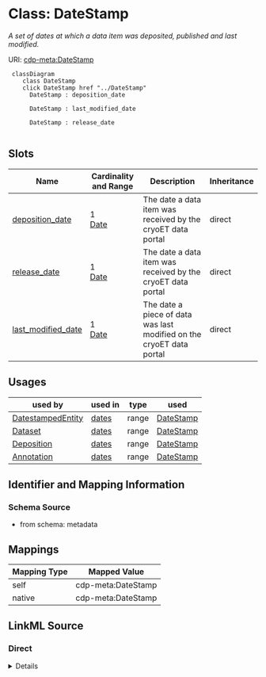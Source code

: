 

# Class: DateStamp


_A set of dates at which a data item was deposited, published and last modified._





URI: [cdp-meta:DateStamp](metadataDateStamp)






```mermaid
 classDiagram
    class DateStamp
    click DateStamp href "../DateStamp"
      DateStamp : deposition_date

      DateStamp : last_modified_date

      DateStamp : release_date


```




<!-- no inheritance hierarchy -->


## Slots

| Name | Cardinality and Range | Description | Inheritance |
| ---  | --- | --- | --- |
| [deposition_date](deposition_date.md) | 1 <br/> [Date](Date.md) | The date a data item was received by the cryoET data portal | direct |
| [release_date](release_date.md) | 1 <br/> [Date](Date.md) | The date a data item was received by the cryoET data portal | direct |
| [last_modified_date](last_modified_date.md) | 1 <br/> [Date](Date.md) | The date a piece of data was last modified on the cryoET data portal | direct |





## Usages

| used by | used in | type | used |
| ---  | --- | --- | --- |
| [DatestampedEntity](DatestampedEntity.md) | [dates](dates.md) | range | [DateStamp](DateStamp.md) |
| [Dataset](Dataset.md) | [dates](dates.md) | range | [DateStamp](DateStamp.md) |
| [Deposition](Deposition.md) | [dates](dates.md) | range | [DateStamp](DateStamp.md) |
| [Annotation](Annotation.md) | [dates](dates.md) | range | [DateStamp](DateStamp.md) |






## Identifier and Mapping Information







### Schema Source


* from schema: metadata




## Mappings

| Mapping Type | Mapped Value |
| ---  | ---  |
| self | cdp-meta:DateStamp |
| native | cdp-meta:DateStamp |







## LinkML Source

<!-- TODO: investigate https://stackoverflow.com/questions/37606292/how-to-create-tabbed-code-blocks-in-mkdocs-or-sphinx -->

### Direct

<details>
```yaml
name: DateStamp
description: A set of dates at which a data item was deposited, published and last
  modified.
from_schema: metadata
attributes:
  deposition_date:
    name: deposition_date
    description: The date a data item was received by the cryoET data portal.
    from_schema: metadata
    exact_mappings:
    - cdp-common:deposition_date
    rank: 1000
    alias: deposition_date
    owner: DateStamp
    domain_of:
    - DateStamp
    range: date
    required: true
    inlined: true
    inlined_as_list: true
  release_date:
    name: release_date
    description: The date a data item was received by the cryoET data portal.
    from_schema: metadata
    exact_mappings:
    - cdp-common:release_date
    rank: 1000
    alias: release_date
    owner: DateStamp
    domain_of:
    - DateStamp
    range: date
    required: true
    inlined: true
    inlined_as_list: true
  last_modified_date:
    name: last_modified_date
    description: The date a piece of data was last modified on the cryoET data portal.
    from_schema: metadata
    exact_mappings:
    - cdp-common:last_modified_date
    rank: 1000
    alias: last_modified_date
    owner: DateStamp
    domain_of:
    - DateStamp
    range: date
    required: true
    inlined: true
    inlined_as_list: true

```
</details>

### Induced

<details>
```yaml
name: DateStamp
description: A set of dates at which a data item was deposited, published and last
  modified.
from_schema: metadata
attributes:
  deposition_date:
    name: deposition_date
    description: The date a data item was received by the cryoET data portal.
    from_schema: metadata
    exact_mappings:
    - cdp-common:deposition_date
    rank: 1000
    alias: deposition_date
    owner: DateStamp
    domain_of:
    - DateStamp
    range: date
    required: true
    inlined: true
    inlined_as_list: true
  release_date:
    name: release_date
    description: The date a data item was received by the cryoET data portal.
    from_schema: metadata
    exact_mappings:
    - cdp-common:release_date
    rank: 1000
    alias: release_date
    owner: DateStamp
    domain_of:
    - DateStamp
    range: date
    required: true
    inlined: true
    inlined_as_list: true
  last_modified_date:
    name: last_modified_date
    description: The date a piece of data was last modified on the cryoET data portal.
    from_schema: metadata
    exact_mappings:
    - cdp-common:last_modified_date
    rank: 1000
    alias: last_modified_date
    owner: DateStamp
    domain_of:
    - DateStamp
    range: date
    required: true
    inlined: true
    inlined_as_list: true

```
</details>
